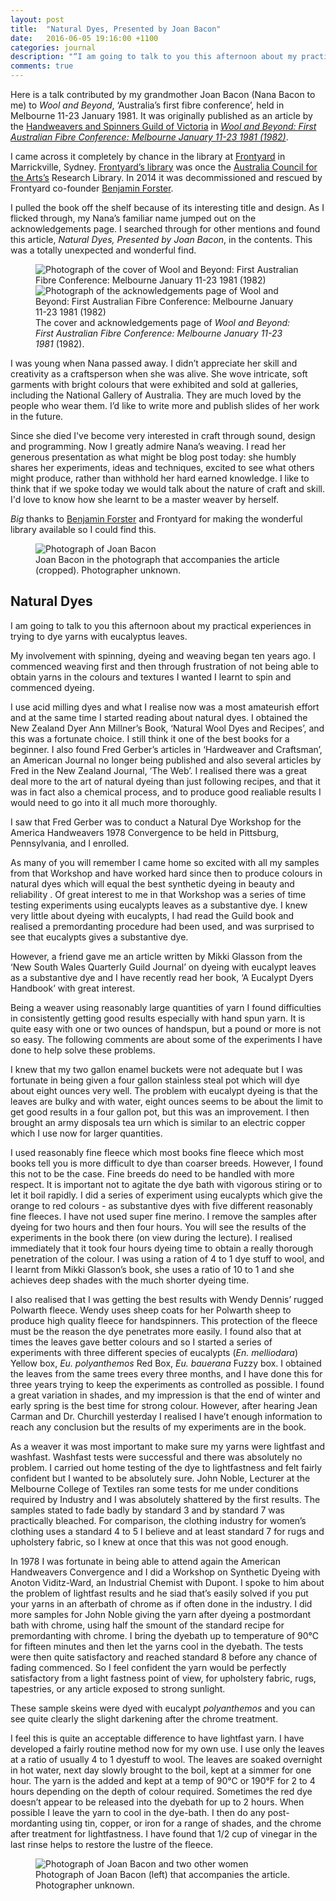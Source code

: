 ```yaml
---
layout: post
title:  "Natural Dyes, Presented by Joan Bacon"
date:   2016-06-05 19:16:00 +1100
categories: journal
description: "“I am going to talk to you this afternoon about my practical experiences in trying to dye yarns with eucalyptus leaves.”"
comments: true
---
```


<aside class="notice">
<p>Here is a talk contributed by my grandmother Joan Bacon (Nana Bacon to me) to <em>Wool and Beyond</em>, ‘Australia’s first fibre conference’, held in Melbourne 11-23 January 1981. It was originally published as an article by the <a href="http://handweaversandspinnersguildofvictoria.org.au/">Handweavers and Spinners Guild of Victoria</a> in <a href="https://openlibrary.org/books/OL3244782M/Wool_and_beyond"><cite>Wool and Beyond: First Australian Fibre Conference: Melbourne January 11-23 1981 (1982)</cite></a>.</p>

<p>I came across it completely by chance in the library at <a href="http://frontyardprojects.org/">Frontyard</a> in Marrickville, Sydney. <a href="http://frontyardprojects.org/library">Frontyard’s library</a> was once the <a href="http://www.australiacouncil.gov.au/">Australia Council for the Arts’s</a> Research Library. In 2014 it was decommissioned and rescued by Frontyard co-founder <a href="http://emptybook.net/">Benjamin Forster</a>.</p>

<p>I pulled the book off the shelf because of its interesting title and design. As I flicked through, my Nana’s familiar name jumped out on the acknowledgements page. I searched through for other mentions and found this article, <cite>Natural Dyes, Presented by Joan Bacon</cite>, in the contents. This was a totally unexpected and wonderful find.</p>

<figure id="figure-1" class="graphic-figure central-figure">
  <div class="pair">
    <img alt="Photograph of the cover of Wool and Beyond: First Australian Fibre Conference: Melbourne January 11-23 1981 (1982)" src="/assets/build/wool_and_beyond_first_australian_fibre_conference_cover.jpg" />
    <img alt="Photograph of the acknowledgements page of Wool and Beyond: First Australian Fibre Conference: Melbourne January 11-23 1981 (1982)" src="/assets/build/wool_and_beyond_first_australian_fibre_conference_acknowledgements.jpg" />
  </div>
	<figcaption>The cover and acknowledgements page of <cite>Wool and Beyond: First Australian Fibre Conference: Melbourne January 11-23 1981</cite> (1982).</figcaption>
</figure>

<p>I was young when Nana passed away. I didn’t appreciate her skill and creativity as a craftsperson when she was alive. She wove intricate, soft garments with bright colours that were exhibited and sold at galleries, including the National Gallery of Australia. They are much loved by the people who wear them. I’d like to write more and publish slides of her work in the future.</p>

<p>Since she died I've become very interested in craft through sound, design and programming. Now I greatly admire Nana’s weaving. I read her generous presentation as what might be blog post today: she humbly shares her experiments, ideas and techniques, excited to see what others might produce, rather than withhold her hard earned knowledge. I like to think that if we spoke today we would talk about the nature of craft and skill. I'd love to know how she learnt to be a master weaver by herself.</p>

<p><em>Big</em> thanks to <a href="http://emptybook.net/">Benjamin Forster</a> and Frontyard for making the wonderful library available so I could find this.</p>

<figure id="figure-2" class="graphic-figure central-figure">
	<img alt="Photograph of Joan Bacon" src="/assets/build/1982_joan_bacon_in_wool_and_beyond_crop.jpg" />
	<figcaption>Joan Bacon in the photograph that accompanies the article (cropped). Photographer unknown.</figcaption>
</figure>
</aside>

## Natural Dyes

I am going to talk to you this afternoon about my practical experiences in trying to dye yarns with eucalyptus leaves.

My involvement with spinning, dyeing and weaving began ten years ago. I commenced weaving first and then through frustration of not being able to obtain yarns in the colours and textures I wanted I learnt to spin and commenced dyeing.

I use acid milling dyes and what I realise now was a most amateurish effort and at the same time I started reading about natural dyes. I obtained the New Zealand Dyer Ann Millner’s Book, ‘Natural Wool Dyes and Recipes’, and this was a fortunate choice. I still think it one of the best books for a beginner.  I also found Fred Gerber’s articles in ‘Hardweaver and Craftsman’, an American Journal no longer being published and also several articles by Fred in the New Zealand Journal, ‘The Web’. I realised there was a great deal more to the art of natural dyeing than just following recipes, and that it was in fact also a chemical process, and to produce good realiable results I would need to go into it all much more thoroughly.

I saw that Fred Gerber was to conduct a Natural Dye Workshop for the America Handweavers 1978 Convergence to be held in Pittsburg, Pennsylvania, and I enrolled.

As many of you will remember I came home so excited with all my samples from that Workshop and have worked hard since then to produce colours in natural dyes which will equal the best synthetic dyeing in beauty and reliability . Of great interest to me in that Workshop was a series of time testing experiments using eucalypts leaves as a substantive dye. I knew very little about dyeing with eucalypts, I had read the Guild book and realised a premordanting procedure had been used, and was surprised to see that eucalypts gives a substantive dye.

However, a friend gave me an article written by Mikki Glasson from the ‘New South Wales Quarterly Guild Journal’ on dyeing with eucalypt leaves as a substantive dye and I have recently read her book, ‘A Eucalypt Dyers Handbook’ with great interest.

Being a weaver using reasonably large quantities of yarn I found difficulties in consistently getting good results especially with hand spun yarn. It is quite easy with one or two ounces of handspun, but a pound or more is not so easy. The following comments are about some of the experiments I have done to help solve these problems.

I knew that my two gallon enamel buckets were not adequate but I was fortunate in being given a four gallon stainless steal pot which will dye about eight ounces very well. The problem with eucalypt dyeing is that the leaves are bulky and with water, eight ounces seems to be about the limit to get good results in a four gallon pot, but this was an improvement. I then brought an army disposals tea urn which is similar to an electric copper which I use now for larger quantities.

I used reasonably fine fleece which most books fine fleece which most books tell you is more difficult to dye than coarser breeds. However, I found this not to be the case. Fine breeds do need to be handled with more respect. It is important not to agitate the dye bath with vigorous stiring or to let it boil rapidly. I did a series of experiment using eucalypts which give the orange to red colours - as substantive dyes with five different reasonably fine fleeces. I have not used super fine merino. I remove the samples after dyeing for two hours and then four hours. You will see the results of the experiments in the book there (on view during the lecture). I realised immediately that it took four hours dyeing time to obtain a really thorough penetration of the colour. I was using a ration of 4 to 1 dye stuff to wool, and I learnt from Mikki Glasson’s book, she uses a ratio of 10 to 1 and she achieves deep shades with the much shorter dyeing time.

I also realised that I was getting the best results with Wendy Dennis’ rugged Polwarth fleece. Wendy uses sheep coats for her Polwarth sheep to produce high quality fleece for handspinners. This protection of the fleece must be the reason the dye penetrates more easily. I found also that at times the leaves gave better colours and so I started a series of experiments with three different species of eucalypts (_En. melliodara_) Yellow box, _Eu. polyanthemos_ Red Box, _Eu. bauerana_ Fuzzy box. I obtained the leaves from the same trees every three months, and I have done this for three years trying to keep the experiments as controlled as possible. I found a great variation in shades, and my impression is that the end of winter and early spring is the best time for strong colour.  However, after hearing Jean Carman and Dr. Churchill yesterday I realised I have’t enough information to reach any conclusion but the results of my experiments are in the book.

As a weaver it was most important to make sure my yarns were lightfast and washfast. Washfast tests were successful and there was absolutely no problem. I carried out home testing of the dye to lightfastness and felt fairly confident but I wanted to be absolutely sure. John Noble, Lecturer at the Melbourne College of Textiles ran some tests for me under conditions required by Industry and I was absolutely shattered by the first results. The samples stated to fade badly by standard 3 and by standard 7 was practically bleached. For comparison, the clothing industry for women’s clothing uses a standard 4 to 5 I believe and at least standard 7 for rugs and upholstery fabric, so I knew at once that this was not good enough.

In 1978 I was fortunate in being able to attend again the American Handweavers Convergence and I did a Workshop on Synthetic Dyeing with Anoton Viditz-Ward, an Industrial Chemist with Dupont. I spoke to him about the problem of lightfast results and he siad that’s easily solved if you put your yarns in an afterbath of chrome as if often done in the industry. I did more samples for John Noble giving the yarn after dyeing a postmordant bath with chrome, using half the smount of the standard recipe for premordanting with chrome. I bring the dyebath up to temperature of 90&deg;C for fifteen minutes and then let the yarns cool in the dyebath. The tests were then quite satisfactory and reached standard 8 before any chance of fading commenced. So I feel confident the yarn would be perfectly satisfactory from a light fastness point of view, for upholstery fabric, rugs, tapestries, or any article exposed to strong sunlight.

These sample skeins were dyed with eucalypt _polyanthemos_ and you can see quite clearly the slight darkening after the chrome treatment.

I feel this is quite an acceptable difference to have lightfast yarn. I have developed a fairly routine method now for my own use. I use only the leaves at a ratio of usually 4 to 1 dyestuff to wool. The leaves are soaked overnight in hot water, next day slowly brought to the boil, kept at a simmer for one hour. The yarn is the added and kept at a temp of 90&deg;C or 190&deg;F for 2 to 4 hours depending on the depth of colour required. Sometimes the red dye doesn’t appear to be released into the dyebath for up to 2 hours. When possible I leave the yarn to cool in the dye-bath. I then do any post-mordanting using tin, copper, or iron for a range of shades, and the chrome after treatment for lightfastness. I have found that 1/2 cup of vinegar in the last rinse helps to restore the lustre of the fleece.

<figure id="figure-3" class="medium-wide-figure graphic-figure central-figure">
	<img alt="Photograph of Joan Bacon and two other women" src="/assets/build/1982_joan_bacon_in_wool_and_beyond.jpg" />
	<figcaption>Photograph of Joan Bacon (left) that accompanies the article. Photographer unknown.</figcaption>
</figure>
